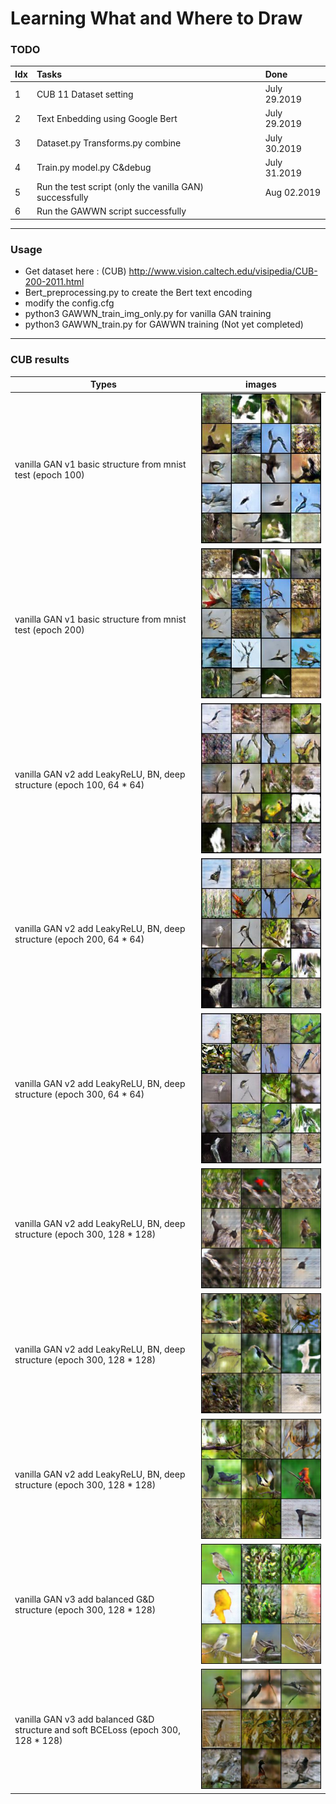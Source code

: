 # Learning What and Where to Draw

### TODO
Idx | Tasks | Done
:------|:------|:----
1 | CUB 11 Dataset setting | July 29.2019
2 | Text Enbedding using Google Bert | July 29.2019
3 | Dataset.py Transforms.py combine | July 30.2019
4 | Train.py model.py C&debug | July 31.2019
5 | Run the test script (only the vanilla GAN) successfully | Aug 02.2019
6 | Run the GAWWN script successfully |

---

### Usage
- Get dataset here : (CUB) http://www.vision.caltech.edu/visipedia/CUB-200-2011.html
- Bert_preprocessing.py to create the Bert text encoding
- modify the config.cfg
- python3 GAWWN_train_img_only.py for vanilla GAN training
- python3 GAWWN_train.py for GAWWN training (Not yet completed)

---

### CUB results

Types     | images
----------|:------:
vanilla GAN v1 basic structure from mnist test (epoch 100) | ![01](/images/GAN_v1/100.jpg)
vanilla GAN v1 basic structure from mnist test (epoch 200) | ![01](/images/GAN_v1/200.jpg)
vanilla GAN v2 add LeakyReLU, BN, deep structure (epoch 100, 64 * 64) | ![01](/images/GAN_v2_64/100_0.jpg)
vanilla GAN v2 add LeakyReLU, BN, deep structure (epoch 200, 64 * 64) | ![01](/images/GAN_v2_64/200_0.jpg)
vanilla GAN v2 add LeakyReLU, BN, deep structure (epoch 300, 64 * 64) | ![01](/images/GAN_v2_64/300_0.jpg)
vanilla GAN v2 add LeakyReLU, BN, deep structure (epoch 300, 128 * 128) | ![01](/images/GAN_v2_128/100_128.jpg)
vanilla GAN v2 add LeakyReLU, BN, deep structure (epoch 300, 128 * 128) | ![01](/images/GAN_v2_128/200_128.jpg)
vanilla GAN v2 add LeakyReLU, BN, deep structure (epoch 300, 128 * 128) | ![01](/images/GAN_v2_128/300_128.jpg)
vanilla GAN v3 add balanced G&D structure (epoch 300, 128 * 128) | ![01](/images/GAN_v3/300_128.jpg)
vanilla GAN v3 add balanced G&D structure and soft BCELoss (epoch 300, 128 * 128) | ![01](/images/GAN_v3_soft/soft_300.jpg)
